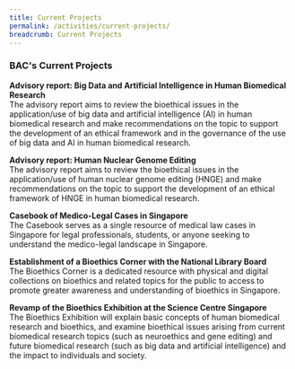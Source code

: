 ```yaml
---
title: Current Projects
permalink: /activities/current-projects/
breadcrumb: Current Projects
---
```

### BAC's Current Projects 


**Advisory report: Big Data and Artificial Intelligence in Human Biomedical Research**<br>
The advisory report aims to review the bioethical issues in the application/use of big data and artificial intelligence (AI) in human biomedical research and make recommendations on the topic to support the development of an ethical framework and in the governance of the use of big data and AI in human biomedical research.

**Advisory report: Human Nuclear Genome Editing**<br>
The advisory report aims to review the bioethical issues in the application/use of human nuclear genome editing (HNGE) and make recommendations on the topic to support the development of an ethical framework of HNGE in human biomedical research.

**Casebook of Medico-Legal Cases in Singapore**<br>
The Casebook serves as a single resource of medical law cases in Singapore for legal professionals, students, or anyone seeking to understand the medico-legal landscape in Singapore.

**Establishment of a Bioethics Corner with the National Library Board**<br>
The Bioethics Corner is a dedicated resource with physical and digital collections on bioethics and related topics for the public to access to promote greater awareness and understanding of bioethics in Singapore.

**Revamp of the Bioethics Exhibition at the Science Centre Singapore**<br>
The Bioethics Exhibition will explain basic concepts of human biomedical research and bioethics, and examine bioethical issues arising from current biomedical research topics (such as neuroethics and gene editing) and future biomedical research (such as big data and artificial intelligence) and the impact to individuals and society.